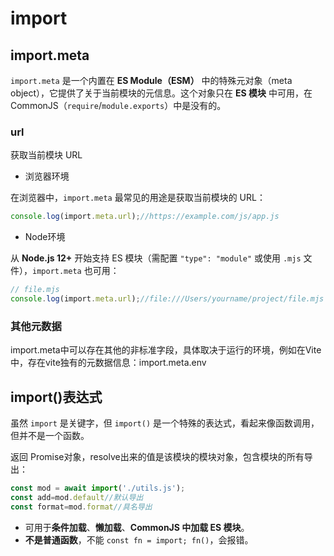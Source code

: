 # import

## import.meta

`import.meta` 是一个内置在 **ES Module（ESM）** 中的特殊元对象（meta object），它提供了关于当前模块的元信息。这个对象只在 **ES 模块** 中可用，在 CommonJS（`require`/`module.exports`）中是没有的。

### url

获取当前模块 URL

- 浏览器环境

在浏览器中，`import.meta` 最常见的用途是获取当前模块的 URL：

```ts
console.log(import.meta.url);//https://example.com/js/app.js
```

- Node环境

从 **Node.js 12+** 开始支持 ES 模块（需配置 `"type": "module"` 或使用 `.mjs` 文件），`import.meta` 也可用：

```ts
// file.mjs
console.log(import.meta.url);//file:///Users/yourname/project/file.mjs
```



### 其他元数据

import.meta中可以存在其他的非标准字段，具体取决于运行的环境，例如在Vite中，存在vite独有的元数据信息：import.meta.env

## import()表达式

虽然 `import` 是关键字，但  `import()` 是一个特殊的表达式，看起来像函数调用，但并不是一个函数。

返回 Promise对象，resolve出来的值是该模块的模块对象，包含模块的所有导出：

```ts
const mod = await import('./utils.js');
const add=mod.default//默认导出
const format=mod.format//具名导出
```

- 可用于**条件加载**、**懒加载**、**CommonJS 中加载 ES 模块**。
- **不是普通函数**，不能 `const fn = import; fn()`，会报错。